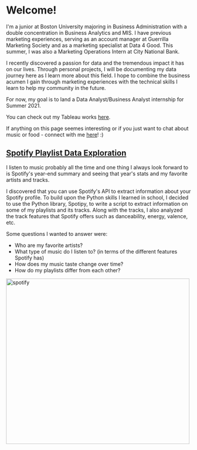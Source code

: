 # Welcome! 

I'm a junior at Boston University majoring in Business Administration with a double concentration in Business Analytics and MIS. I have previous marketing experiences, serving as an account manager at Guerrilla Marketing Society and as a marketing specialist at Data 4 Good. This summer, I was also a Marketing Operations Intern at City National Bank.

I recently discovered a passion for data and the tremendous impact it has on our lives. Through personal projects, I will be documenting my data journey here as I learn more about this field. I hope to combine the business acumen I gain through marketing experiences with the technical skills I learn to help my community in the future. 

For now, my goal is to land a Data Analyst/Business Analyst internship for Summer 2021.

You can check out my Tableau works [here](https://public.tableau.com/profile/winston.wang4842#!/).

If anything on this page seemes interesting or if you just want to chat about music or food - connect with me [here](https://www.linkedin.com/in/winstonw5/)! :)



## [Spotify Playlist Data Exploration](https://github.com/winst0n-w/spotify-analysis/blob/master/Spotify%20Playlists%20Data%20Exploration.ipynb)

I listen to music probably all the time and one thing I always look forward to is Spotify's year-end summary and seeing that year's stats and my favorite artists and tracks.


I discovered that you can use Spotify's API to extract information about your Spotify profile. To build upon the Python skills I learned in school, I decided to use the Python library, Spotipy, to write a script to extract information on some of my playlists and its tracks. Along with the tracks, I also analyzed the track features that Spotify offers such as danceability, energy, valence, etc. 

Some questions I wanted to answer were:

* Who are my favorite artists?
* What type of music do I listen to? (in terms of the different features Spotify has)
* How does my music taste change over time?
* How do my playlists differ from each other?
<img src="https://user-images.githubusercontent.com/65275850/91394130-450e8180-e7ef-11ea-879c-b52dbb58dbf5.png" alt="spotify" width="500" height="450" class="center">

